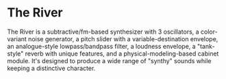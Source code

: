 # The River

The River is a subtractive/fm-based synthesizer with 3
oscillators, a color-variant noise generator, a pitch slider with
a variable-destination envelope, an analogue-style
lowpass/bandpass filter, a loudness envelope, a "tank-style"
reverb with unique features, and a physical-modeling-based
cabinet module. It's designed to produce a wide range of "synthy"
sounds while keeping a distinctive character.
